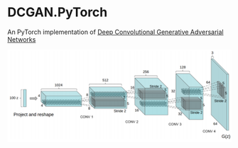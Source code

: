 # DCGAN.PyTorch
An PyTorch implementation of  [Deep Convolutional Generative Adversarial Networks](http://arxiv.org/abs/1511.06434)

![](https://github.com/carpedm20/DCGAN-tensorflow/raw/master/DCGAN.png)
